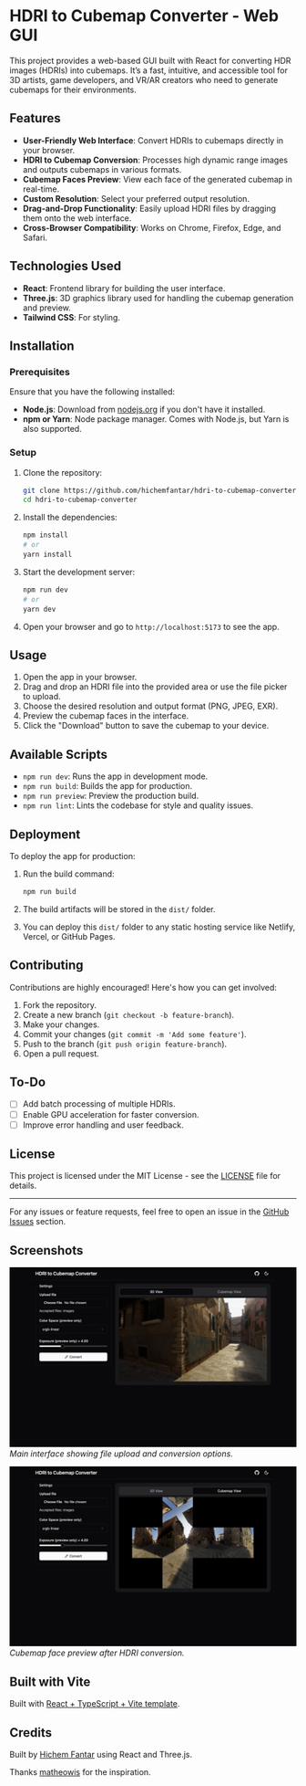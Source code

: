 # HDRI to Cubemap Converter - Web GUI

This project provides a web-based GUI built with React for converting HDR images (HDRIs) into cubemaps. It’s a fast, intuitive, and accessible tool for 3D artists, game developers, and VR/AR creators who need to generate cubemaps for their environments.

## Features

- **User-Friendly Web Interface**: Convert HDRIs to cubemaps directly in your browser.
- **HDRI to Cubemap Conversion**: Processes high dynamic range images and outputs cubemaps in various formats.
- **Cubemap Faces Preview**: View each face of the generated cubemap in real-time.
- **Custom Resolution**: Select your preferred output resolution.
- **Drag-and-Drop Functionality**: Easily upload HDRI files by dragging them onto the web interface.
- **Cross-Browser Compatibility**: Works on Chrome, Firefox, Edge, and Safari.

## Technologies Used

- **React**: Frontend library for building the user interface.
- **Three.js**: 3D graphics library used for handling the cubemap generation and preview.
- **Tailwind CSS**: For styling.

## Installation

### Prerequisites

Ensure that you have the following installed:

- **Node.js**: Download from [nodejs.org](https://nodejs.org/) if you don't have it installed.
- **npm or Yarn**: Node package manager. Comes with Node.js, but Yarn is also supported.

### Setup

1. Clone the repository:

   ```bash
   git clone https://github.com/hichemfantar/hdri-to-cubemap-converter.git
   cd hdri-to-cubemap-converter
   ```

2. Install the dependencies:

   ```bash
   npm install
   # or
   yarn install
   ```

3. Start the development server:

   ```bash
   npm run dev
   # or
   yarn dev
   ```

4. Open your browser and go to `http://localhost:5173` to see the app.

## Usage

1. Open the app in your browser.
2. Drag and drop an HDRI file into the provided area or use the file picker to upload.
3. Choose the desired resolution and output format (PNG, JPEG, EXR).
4. Preview the cubemap faces in the interface.
5. Click the "Download" button to save the cubemap to your device.

## Available Scripts

- `npm run dev`: Runs the app in development mode.
- `npm run build`: Builds the app for production.
- `npm run preview`: Preview the production build.
- `npm run lint`: Lints the codebase for style and quality issues.

## Deployment

To deploy the app for production:

1. Run the build command:

   ```bash
   npm run build
   ```

2. The build artifacts will be stored in the `dist/` folder.
3. You can deploy this `dist/` folder to any static hosting service like Netlify, Vercel, or GitHub Pages.

## Contributing

Contributions are highly encouraged! Here's how you can get involved:

1. Fork the repository.
2. Create a new branch (`git checkout -b feature-branch`).
3. Make your changes.
4. Commit your changes (`git commit -m 'Add some feature'`).
5. Push to the branch (`git push origin feature-branch`).
6. Open a pull request.

## To-Do

- [ ] Add batch processing of multiple HDRIs.
- [ ] Enable GPU acceleration for faster conversion.
- [ ] Improve error handling and user feedback.

## License

This project is licensed under the MIT License - see the [LICENSE](LICENSE) file for details.

---

For any issues or feature requests, feel free to open an issue in the [GitHub Issues](https://github.com/hichemfantar/hdri-to-cubemap-converter/issues) section.

## Screenshots

![Main Screen](screenshots/3d-view.png)
*Main interface showing file upload and conversion options.*

![Cubemap Preview](screenshots/cubemap-view.png)
*Cubemap face preview after HDRI conversion.*

## Built with Vite

Built with [React + TypeScript + Vite template](/vite.md).

## Credits

Built by [Hichem Fantar](https://github.com/hichemfantar) using React and Three.js.

Thanks [matheowis](https://github.com/matheowis/HDRI-to-CubeMap) for the inspiration.
